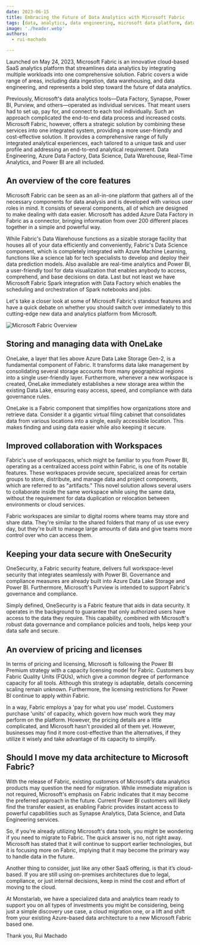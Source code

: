 ```yaml
---
date: 2023-06-15
title: Embracing the Future of Data Analytics with Microsoft Fabric
tags: [data, analytics, data engineering, microsoft data platform, data science]
image: './header.webp'
authors:
  - rui-machado

---
```


Launched on May 24, 2023, Microsoft Fabric is an innovative cloud-based SaaS analytics platform that streamlines data analytics by integrating multiple workloads into one comprehensive solution. Fabric covers a wide range of areas, including data ingestion, data warehousing, and data engineering, and represents a bold step toward the future of data analytics.

Previously, Microsoft's data analytics tools—Data Factory, Synapse, Power BI, Purview, and others—operated as individual services. That meant users had to set up, pay for, and connect to each tool individually. Such an approach complicated the end-to-end data process and increased costs. Microsoft Fabric, however, offers a strategic solution by combining these services into one integrated system, providing a more user-friendly and cost-effective solution. It provides a comprehensive range of fully integrated analytical experiences, each tailored to a unique task and user profile and addressing an end-to-end analytical requirement. Data Engineering, Azure Data Factory, Data Science, Data Warehouse, Real-Time Analytics, and Power BI are all included.

## An overview of the core features

Microsoft Fabric can be seen as an all-in-one platform that gathers all of the necessary components for data analysis and is developed with various user roles in mind. It consists of several components, all of which are designed to make dealing with data easier. Microsoft has added Azure Data Factory in Fabric as a connector, bringing information from over 200 different places together in a simple and powerful way.

While Fabric's Data Warehouse functions as a sizable storage facility that houses all of your data efficiently and conveniently, Fabric's Data Science component, which is completely integrated with Azure Machine Learning, functions like a science lab for tech specialists to develop and deploy their data prediction models. Also available are real-time analytics and Power BI, a user-friendly tool for data visualization that enables anybody to access, comprehend, and base decisions on data. Last but not least we have Microsoft Fabric Spark integration with Data Factory which enables the scheduling and orchestration of Spark notebooks and jobs.

Let's take a closer look at some of Microsoft Fabric's standout features and have a quick debate on whether you should switch over immediately to this cutting-edge new data and analytics platform from Microsoft.

![Microsoft Fabric Overview](/fabric_ml.webp)

## Storing and managing data with OneLake

OneLake, a layer that lies above Azure Data Lake Storage Gen-2, is a fundamental component of Fabric. It transforms data lake management by consolidating several storage accounts from many geographical regions into a single user-friendly layer. Furthermore, whenever a new workspace is created, OneLake immediately establishes a new storage area within the existing Data Lake, ensuring easy access, speed, and compliance with data governance rules.

OneLake is a Fabric component that simplifies how organizations store and retrieve data. Consider it a gigantic virtual filing cabinet that consolidates data from various locations into a single, easily accessible location. This makes finding and using data easier while also keeping it secure.

## Improved collaboration with Workspaces

Fabric's use of workspaces, which might be familiar to you from Power BI, operating as a centralized access point within Fabric, is one of its notable features. These workspaces provide secure, specialized areas for certain groups to store, distribute, and manage data and project components, which are referred to as "artifacts." This novel solution allows several users to collaborate inside the same workspace while using the same data, without the requirement for data duplication or relocation between environments or cloud services.

Fabric workspaces are similar to digital rooms where teams may store and share data. They're similar to the shared folders that many of us use every day, but they're built to manage large amounts of data and give teams more control over who can access them.

## Keeping your data secure with OneSecurity

OneSecurity, a Fabric security feature, delivers full workspace-level security that integrates seamlessly with Power BI. Governance and compliance measures are already built into Azure Data Lake Storage and Power BI. Furthermore, Microsoft's Purview is intended to support Fabric's governance and compliance.

Simply defined, OneSecurity is a Fabric feature that aids in data security. It operates in the background to guarantee that only authorized users have access to the data they require. This capability, combined with Microsoft's robust data governance and compliance policies and tools, helps keep your data safe and secure.

## An overview of pricing and licenses

In terms of pricing and licensing, Microsoft is following the Power BI Premium strategy with a capacity licensing model for Fabric. Customers buy Fabric Quality Units (FQUs), which give a common degree of performance capacity for all tools. Although this strategy is adaptable, details concerning scaling remain unknown. Furthermore, the licensing restrictions for Power BI continue to apply within Fabric.

In a way, Fabric employs a 'pay for what you use' model. Customers purchase 'units' of capacity, which govern how much work they may perform on the platform. However, the pricing details are a little complicated, and Microsoft hasn't provided all of them yet. However, businesses may find it more cost-effective than the alternatives, if they utilize it wisely and take advantage of its capacity to simplify.

## Should I move my data architecture to Microsoft Fabric?

With the release of Fabric, existing customers of Microsoft's data analytics products may question the need for migration. While immediate migration is not required, Microsoft's emphasis on Fabric indicates that it may become the preferred approach in the future. Current Power BI customers will likely find the transfer easiest, as enabling Fabric provides instant access to powerful capabilities such as Synapse Analytics, Data Science, and Data Engineering services.

So, if you're already utilizing Microsoft's data tools, you might be wondering if you need to migrate to Fabric. The quick answer is no, not right away. Microsoft has stated that it will continue to support earlier technologies, but it is focusing more on Fabric, implying that it may become the primary way to handle data in the future.

Another thing to consider, just like any other SaaS offering, is that it’s cloud-based. If you are still using on-premises architectures due to legal, compliance, or just internal decisions, keep in mind the cost and effort of moving to the cloud.

At Monstarlab, we have a specialized data and analytics team ready to support you on all types of investments you might be considering, being just a simple discovery use case, a cloud migration one, or a lift and shift from your existing Azure-based data architecture to a new Microsoft Fabric based one.

Thank you,
Rui Machado
